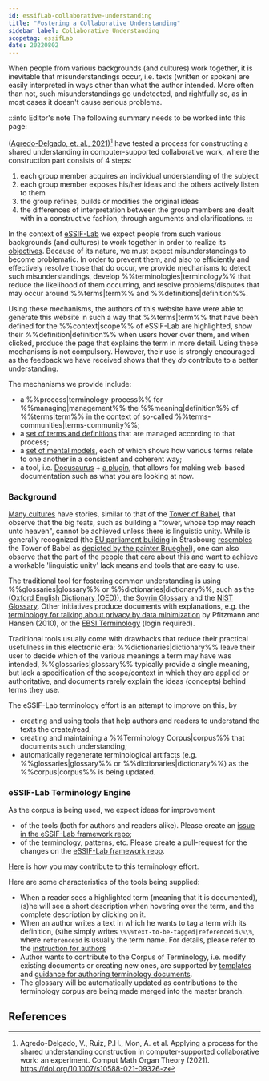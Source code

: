 ```yaml
---
id: essifLab-collaborative-understanding
title: "Fostering a Collaborative Understanding"
sidebar_label: Collaborative Understanding
scopetag: essifLab
date: 20220802
---
```


When people from various backgrounds (and cultures) work together, it is inevitable that misunderstandings occur, i.e. texts (written or spoken) are easily interpreted in ways other than what the author intended. More often than not, such misunderstandings go undetected, and rightfully so, as in most cases it doesn't cause serious problems.

:::info Editor's note
The following summary needs to be worked into this page:

([Agredo-Delgado, et. al., 2021](https://link.springer.com/article/10.1007/s10588-021-09326-z))[^1] have tested a process for constructing a shared understanding in computer-supported collaborative work, where the construction part consists of 4 steps:
1. each group member acquires an individual understanding of the subject
2. each group member exposes his/her ideas and the others actively listen to them
3. the group refines, builds or modifies the original ideas
4. the differences of interpretation between the group members are dealt with in a constructive fashion, through arguments and clarifications.
:::

[^1]: Agredo-Delgado, V., Ruiz, P.H., Mon, A. et al. Applying a process for the shared understanding construction in computer-supported collaborative work: an experiment. Comput Math Organ Theory (2021). https://doi.org/10.1007/s10588-021-09326-z

In the context of [eSSIF-Lab](essifLab) we expect people from such various backgrounds (and cultures) to work together in order to realize its [objectives](essifLab-Objectives). Because of its nature, we must expect misunderstandings to become problematic. In order to prevent them, and also to efficiently and effectively resolve those that do occur, we provide mechanisms to detect such misunderstandings, develop %%terminologies|terminology%% that reduce the likelihood of them occurring, and resolve problems/disputes that may occur around %%terms|term%% and %%definitions|definition%%.

Using these mechanisms, the authors of this website have were able to generate this website in such a way that %%terms|term%% that have been defined for the %%context|scope%% of eSSIF-Lab are highlighted, show their %%definition|definition%% when users hover over them, and when clicked, produce the page that explains the term in more detail. Using these mechanisms is not compulsory. However, their use is strongly encouraged as the feedback we have received shows that they *do* contribute to a better understanding.

The mechanisms we provide include:
- a %%process|terminology-process%% for %%managing|management%% the %%meaning|definition%% of %%terms|term%% in the context of so-called %%terms-communities|terms-community%%;
- a [set of terms and definitions](essifLab-glossary) that are managed according to that process;
- a [set of mental models](essifLab-pattern-list), each of which shows how various terms relate to one another in a consistent and coherent way;
- a tool, i.e. [Docusaurus](https://docusaurus.io/) + [a plugin](tev1/terminology-engine-v1), that allows for making web-based documentation such as what you are looking at now.

### Background

[Many cultures](https://en.wikipedia.org/wiki/Tower_of_Babel#Comparable_myths) have stories, similar to that of the [Tower of Babel](https://en.wikipedia.org/wiki/Tower_of_Babel), that observe that the big feats, such as building a "tower, whose top may reach unto heaven", cannot be achieved unless there is linguistic unity. While is generally recognized (the [EU parliament building](https://images-wixmp-ed30a86b8c4ca887773594c2.wixmp.com/f/e3de7793-c11c-4246-81aa-401be9b09384/d5ttx0w-7bcf343b-2114-46cd-8c30-d722a9725ee9.jpg/v1/fill/w_1054,h_758,q_70,strp/european_union_parliament_02__tower_of_babel__by_nixseraph_d5ttx0w-pre.jpg?token=eyJ0eXAiOiJKV1QiLCJhbGciOiJIUzI1NiJ9.eyJzdWIiOiJ1cm46YXBwOiIsImlzcyI6InVybjphcHA6Iiwib2JqIjpbW3siaGVpZ2h0IjoiPD0xNTk2IiwicGF0aCI6IlwvZlwvZTNkZTc3OTMtYzExYy00MjQ2LTgxYWEtNDAxYmU5YjA5Mzg0XC9kNXR0eDB3LTdiY2YzNDNiLTIxMTQtNDZjZC04YzMwLWQ3MjJhOTcyNWVlOS5qcGciLCJ3aWR0aCI6Ijw9MjIxNyJ9XV0sImF1ZCI6WyJ1cm46c2VydmljZTppbWFnZS5vcGVyYXRpb25zIl19.db-z1OueDUGbAWMhnIbxcDioaFh1zJVlBnUTNAd5y5Y) in Strasbourg [resembles](https://jdreport.com/wp-content/uploads/2014/05/tower-painting-parliament-e14176743284401.jpg.webp) the Tower of Babel as [depicted by the painter Brueghel](https://mattbell.org/wp-content/uploads/Tower-of-Babel-Peter-Breughel.jpg)), one can also observe that the part of the people that care about this and want to achieve a workable 'linguistic unity' lack means and tools that are easy to use.

The traditional tool for fostering common understanding is using %%glossaries|glossary%% or %%dictionaries|dictionary%%, such as the ([Oxford English Dictionary (OED)](https://www.lexico.com/definition/glossary)), the [Sovrin Glossary](https://sovrin.org/library/glossary/) and the [NIST Glossary](https://csrc.nist.gov/glossary). Other initiatives produce documents with explanations, e.g. the [terminology for talking about privacy by data minimization](https://dud.inf.tu-dresden.de/literatur/Anon_Terminology_v0.34.pdf) by Pfitzmann and Hansen (2010), or the [EBSI Terminology](https://ec.europa.eu/cefdigital/wiki/display/EBP/EBSI+Terminology) (login required).

Traditional tools usually come with drawbacks that reduce their practical usefulness in this electronic era: %%dictionaries|dictionary%% leave their user to decide which of the various meanings a term may have was intended, %%glossaries|glossary%% typically provide a single meaning, but lack a specification of the scope/context in which they are applied or authoritative, and documents rarely explain the ideas (concepts) behind terms they use.

The eSSIF-Lab terminology effort is an attempt to improve on this, by
- creating and using tools that help authors and readers to understand the texts the create/read;
- creating and maintaining a %%Terminology Corpus|corpus%% that documents such understanding;
- automatically regenerate terminological artifacts (e.g. %%glossaries|glossary%% or %%dictionaries|dictionary%%) as the %%corpus|corpus%% is being updated.

### eSSIF-Lab Terminology Engine

As the corpus is being used, we expect ideas for improvement
- of the tools (both for authors and readers alike). Please create an [issue in the eSSIF-Lab framework repo](https://github.com/essif-lab/framework/issues);
- of the terminology, patterns, etc. Please create a pull-request for the changes on the [eSSIF-Lab framework repo](https://github.com/essif-lab/framework/pulls).

[Here](terminology-contributions) is how you may contribute to this terminology effort.

Here are some characteristics of the tools being supplied:
- When a reader sees a highlighted term (meaning that it is documented), (s)he will see a short description when hovering over the term, and the complete description by clicking on it.
- When an author writes a text in which he wants to tag a term with its definition, (s)he simply writes `\%\%text-to-be-tagged|referenceid\%\%`, where `referenceid` is usually the term name. For details, please refer to the [instruction for authors](TBD)
- Author wants to contribute to the Corpus of Terminology, i.e. modify existing documents or creating new ones, are supported by [templates](TBD) and [guidance for authoring terminology documents](TBD).
- The glossary will be automatically updated as contributions to the terminology corpus are being made merged into the master branch.

## References